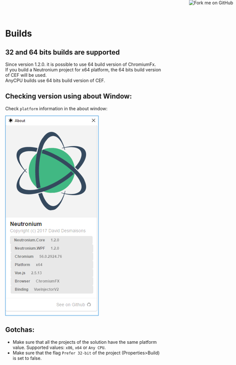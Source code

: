 <a href="https://github.com/NeutroniumCore/Neutronium" target="_blank">
  <img
    style="position: fixed; top: 0; right: 0; border: 0; z-index:99999"
    width="149"
    height="149"
    src="https://github.blog/wp-content/uploads/2008/12/forkme_right_gray_6d6d6d.png?resize=149%2C149"
    class="attachment-full size-full"
    alt="Fork me on GitHub"
    data-recalc-dims="1"
  />
</a>


# Builds

## 32 and 64 bits builds are supported
   Since version 1.2.0. it is possible to use 64 build version of ChromiumFx.<br>
    If you build a Neutronium project for x64 platform, the 64 bits build version of CEF will be used.<br>
  AnyCPU builds use 64 bits build version of CEF.
   
## Checking version using about Window:

Check `platform` information in the about window:

![debug buttons](../images/tools/about-64-bits.png)


## Gotchas:
- Make sure that all the projects of the solution have the same platform value. Supported values: `x86`, `x64` or `Any CPU`.
- Make sure that the flag `Prefer 32-bit` of the project (Properties>Build) is set to false.